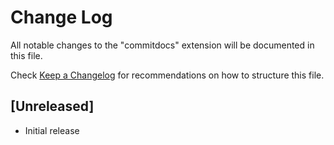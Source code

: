 # Change Log

All notable changes to the "commitdocs" extension will be documented in this file.

Check [Keep a Changelog](http://keepachangelog.com/) for recommendations on how to structure this file.

## [Unreleased]

- Initial release